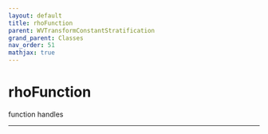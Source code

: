 ```yaml
---
layout: default
title: rhoFunction
parent: WVTransformConstantStratification
grand_parent: Classes
nav_order: 51
mathjax: true
---
```


#  rhoFunction

function handles


---


